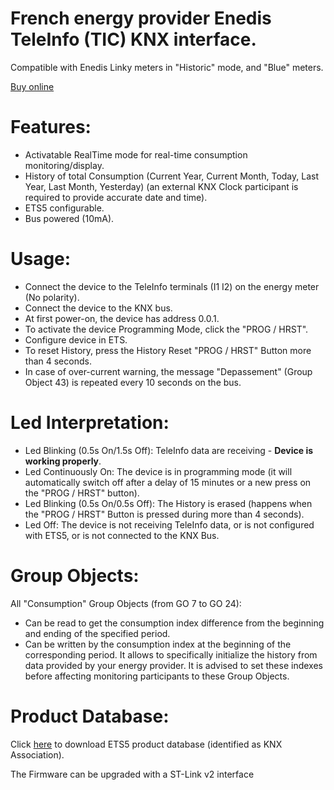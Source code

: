 # **French energy provider Enedis TeleInfo (TIC) KNX interface.**

Compatible with Enedis Linky meters in "Historic" mode, and "Blue" meters.

[Buy online](https://www.tindie.com/products/zdi/knx-teleinfo/) 

# **Features:**
- Activatable RealTime mode for real-time consumption monitoring/display.
- History of total Consumption (Current Year, Current Month, Today, Last Year, Last Month, Yesterday) (an external KNX Clock participant is required to provide accurate date and time).
- ETS5 configurable.
- Bus powered (10mA).

# **Usage:**
- Connect the device to the TeleInfo terminals (I1 I2) on the energy meter (No polarity).
- Connect the device to the KNX bus.
- At first power-on, the device has address 0.0.1.
- To activate the device Programming Mode, click the "PROG / HRST".
- Configure device in ETS.
- To reset History, press the History Reset "PROG / HRST" Button more than 4 seconds.
- In case of over-current warning, the message "Depassement" (Group Object 43) is repeated every 10 seconds on the bus.

# **Led Interpretation:**
- Led Blinking (0.5s On/1.5s Off): TeleInfo data are receiving - **Device is working properly**.
- Led Continuously On: The device is in programming mode (it will automatically switch off after a delay of 15 minutes or a new press on the "PROG / HRST" button).
- Led Blinking (0.5s On/0.5s Off): The History is erased (happens when the "PROG / HRST" Button is pressed during more than 4 seconds).
- Led Off: The device is not receiving TeleInfo data, or is not configured with ETS5, or is not connected to the KNX Bus.

# **Group Objects:**
All "Consumption" Group Objects (from GO 7 to GO 24):

- Can be read to get the consumption index difference from the beginning and ending of the specified period.
- Can be written by the consumption index at the beginning of the corresponding period. It allows to specifically initialize the history from data provided by your energy provider. It is advised to set these indexes before affecting monitoring participants to these Group Objects.

# **Product Database:**
Click [here](https://github.com/etrinh/TeleInfoKNX/raw/master/ETS/teleinfo.knxprod) to download ETS5 product database (identified as KNX Association).

The Firmware can be upgraded with a ST-Link v2 interface
